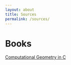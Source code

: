 ```yaml
---
layout: about
title: Sources
permalink: /sources/
---
```


# Books

[Computational Geometry in C](./books/Computational_Geometry_in_C.pdf)
